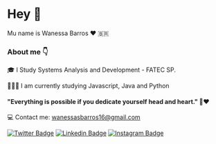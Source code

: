 # Hey 👋
Mu name is Wanessa Barros ❤️‍ 🇧🇷
###  About me 👇
🎓     I Study Systems Analysis and Development - FATEC SP.

👩🏽‍🎓 I am currently studying Javascript, Java and Python


#### "Everything is possible if you dedicate yourself head and heart." 🧠❤️

💻    Contact me: wanessasbarros16@gmail.com

[![Twitter Badge](https://img.shields.io/badge/@WayneBrosss-6633cc?style=flat-square&labelColor=Blue&logo=twitter&logoColor=white&link=https://https://twitter.com/WayneBrosss)](https://twitter.com/WayneBrosss) 
[![Linkedin Badge](https://img.shields.io/badge/-Wanessa%20Barros-6633cc?style=flat-square&logo=Linkedin&logoColor=white&link=https://www.linkedin.com/in/wanessa-souza-barros-274230144/)](https://www.linkedin.com/in/wanessa-souza-barros-274230144/)
[![Instagram Badge](https://img.shields.io/badge/-Wanessa%20Barros-6633cc?style=flat-square&logo=Instagram&LogoColor=white&link=https://www.instagram.com/waynessab/)](https://www.instagram.com/waynessab/)




